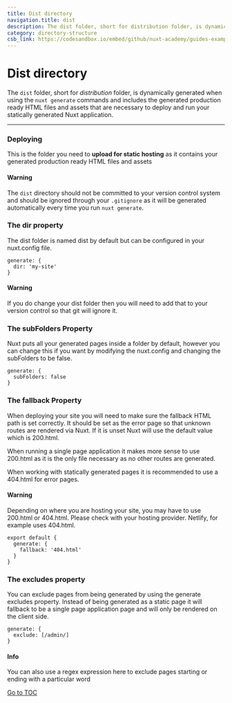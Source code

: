 ```yaml
---
title: Dist directory
navigation.title: dist
description: The dist folder, short for distribution folder, is dynamically generated when using the nuxt generate commands and includes the generated production ready HTML files and assets that are necessary to deploy and run your statically generated Nuxt application.
category: directory-structure
csb_link: https://codesandbox.io/embed/github/nuxt-academy/guides-examples/tree/master/04_directory_structure/05_dist?fontsize=14&hidenavigation=1&theme=dark
---
```

# Dist directory

The `dist` folder, short for *distribution* folder, is dynamically generated when using the `nuxt generate` commands and includes the generated production ready HTML files and assets that are necessary to deploy and run your statically generated Nuxt application.

---

### Deploying

This is the folder you need to **upload for static hosting** as it contains your generated production ready HTML files and assets

#### Warning
The `dist` directory should not be committed to your version control system and should be ignored through your `.gitignore` as it will be generated automatically every time you run `nuxt generate`.


### The dir property

The dist folder is named dist by default but can be configured in your nuxt.config file.

```js{}[nuxt.config.js]
generate: {
  dir: 'my-site'
}
```

#### Warning
If you do change your dist folder then you will need to add that to your version control so that git will ignore it.


### The subFolders Property

Nuxt puts all your generated pages inside a folder by default, however you can change this if you want by modifying the nuxt.config and changing the subFolders to be false.

```js{}[nuxt.config.js]
generate: {
  subFolders: false
}
```

### The fallback Property

When deploying your site you will need to make sure the fallback HTML path is set correctly. It should be set as the error page so that unknown routes are rendered via Nuxt. If it is unset Nuxt will use the default value which is 200.html.

When running a single page application it makes more sense to use 200.html as it is the only file necessary as no other routes are generated.

When working with statically generated pages it is recommended to use a 404.html for error pages.

#### Warning
Depending on where you are hosting your site, you may have to use 200.html or 404.html. Please check with your hosting provider. Netlify, for example uses 404.html.


```js{}[nuxt.config.js]
export default {
  generate: {
    fallback: '404.html'
  }
}
```

### The excludes property

You can exclude pages from being generated by using the generate excludes property. Instead of being generated as a static page it will fallback to be a single page application page and will only be rendered on the client side.

```js{}[nuxt.config.js]
generate: {
  exclude: [/admin/]
}
```

#### Info
You can also use a regex expression here to exclude pages starting or ending with a particular word

<span style='float: footnote;'><a href="../index.html#toc">Go to TOC</a></span>
